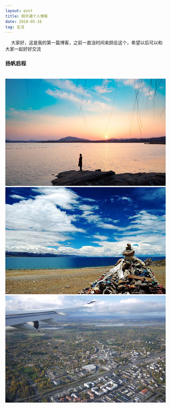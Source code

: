 ```yaml
---
layout: post
title: 刚开通个人博客
date: 2018-05-16
tag: 生活
---
```


　	大家好，这是我的第一篇博客，之前一直没时间来顾忌这个，希望以后可以和大家一起好好交流

### 扬帆启程
　	![](/images/posts/startBlog/timg.jpeg)
　	![](/images/posts/startBlog/timg2.jpeg)
　	![](/images/posts/startBlog/timg3.jpeg)
